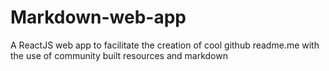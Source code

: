# Markdown-web-app
A ReactJS web app to facilitate the creation of cool github readme.me with the use of community built resources and markdown
